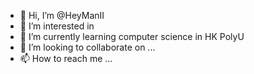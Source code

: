 - 👋 Hi, I’m @HeyManII
- 👀 I’m interested in 
- 🌱 I’m currently learning computer science in HK PolyU
- 💞️ I’m looking to collaborate on ...
- 📫 How to reach me ...

<!---
HeyManII/HeyManII is a ✨ special ✨ repository because its `README.md` (this file) appears on your GitHub profile.
You can click the Preview link to take a look at your changes.
--->
